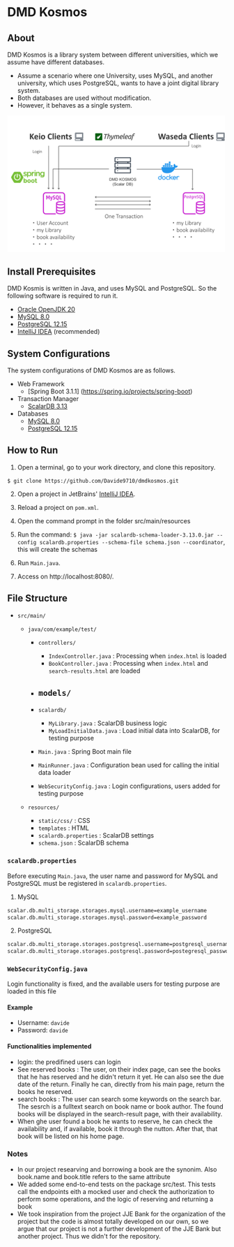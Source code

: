 # DMD Kosmos

## About
DMD Kosmos is a library system between different universities, which we assume have different databases.
- Assume a scenario where one University, uses MySQL, and another university, which uses PostgreSQL, wants to have a joint digital library system.
- Both databases are used without modification.
- However, it behaves as a single system.

<img src="https://github.com/Davide9710/dmdkosmos/blob/main/database.png" width="500px">

## Install Prerequisites
DMD Kosmis is written in Java, and uses MySQL and PostgreSQL. So the following software is required to run it.
- [Oracle OpenJDK 20](https://jdk.java.net/)
- [MySQL 8.0](https://www.mysql.com/)
- [PostgreSQL 12.15](https://www.postgresql.org/)
- [IntelliJ IDEA](https://www.jetbrains.com/ja-jp/idea/) (recommended)

## System Configurations
The system configurations of DMD Kosmos are as follows.
- Web Framework
  - [Spring Boot 3.1.1] (https://spring.io/projects/spring-boot)
- Transaction Manager
  - [ScalarDB 3.13](https://scalar-labs.com/ja/products/scalardb)
- Databases
  - [MySQL 8.0](https://www.mysql.com/)
  - [PostgreSQL 12.15](https://www.postgresql.org/)

## How to Run
1. Open a terminal, go to your work directory, and clone this repository.
```shell
$ git clone https://github.com/Davide9710/dmdkosmos.git
```

2. Open a project in JetBrains' [IntelliJ IDEA](https://www.jetbrains.com/ja-jp/idea/).

3. Reload a project on ``pom.xml``.
4. Open the command prompt in the folder src/main/resources
5. Run the command: ``$ java -jar scalardb-schema-loader-3.13.0.jar --config scalardb.properties --schema-file schema.json --coordinator``, this will create the schemas

6. Run ``Main.java``.

7. Access on http://localhost:8080/.

## File Structure
- ``src/main/``
    - ``java/com/example/test/``

        - ``controllers/``
            - ``IndexController.java`` : Processing when ``index.html`` is loaded
            - ``BookController.java`` : Processing when ``index.html`` and ``search-results.html`` are loaded
            
        - ``models/``
            - 

        - ``scalardb/``
            - ``MyLibrary.java`` : ScalarDB business logic
            - ``MyLoadInitialData.java`` : Load initial data into ScalarDB, for testing purpose 

        - ``Main.java`` : Spring Boot main file

        - ``MainRunner.java`` : Configuration bean used for calling the initial data loader

        - ``WebSecurityConfig.java`` : Login configurations, users added for testing purpose

    - ``resources/``
        - ``static/css/`` : CSS
        - ``templates`` : HTML
        - ``scalardb.properties`` : ScalarDB settings
        - ``schema.json`` : ScalarDB schema

### ``scalardb.properties``
Before executing ``Main.java``, the user name and password for MySQL and PostgreSQL must be registered in ``scalardb.properties``.
1. MySQL
```properties
scalar.db.multi_storage.storages.mysql.username=example_username
scalar.db.multi_storage.storages.mysql.password=example_password
```
2. PostgreSQL
```properties
scalar.db.multi_storage.storages.postgresql.username=postgresql_username
scalar.db.multi_storage.storages.postgresql.password=postegresql_password
```

### ``WebSecurityConfig.java``
Login functionality is fixed, and the available users for testing purpose are loaded in this file

#### Example
- Username: ``davide``
- Password: ``davide``

#### Functionalities implemented
- login: the predifined users can login
- See reserved books : The user, on their index page, can see the books that he has reserved and he didn't return it yet. He can also see the due date of the return. Finally he can, directly from his main page, return the books he reserved.
- search books : The user can search some keywords on the search bar. The sesrch is a fulltext search on book name or book author. The found books will be displayed in the search-result page, with their availability.
- When ghe user found a book he wants to reserve, he can check the availability and, if available, book it through the nutton. After that, that book will be listed on his home page.

### Notes
- In our project researving and borrowing a book are the synonim. Also book.name and book.title refers to the same attribute
- We added some end-to-end tests on the package src/test. This tests call the endpoints eith a mocked user and check 
the authorization to perform some operations, and the logic of reserving and returning a book
- We took inspiration from the project JJE Bank for the organization of the project but the code is almost totally developed on our own, so we argue that our project is not a further development of the JJE Bank but another project. Thus we didn't for the repository.
